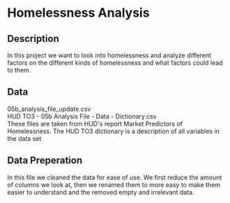 # Homelessness Analysis  
## Description  
In this project we want to look into homelessness and analyze different factors on the different kinds of homelessness and what factors could lead to them.  

## Data  
05b_analysis_file_update.csv  
HUD TO3 - 05b Analysis File - Data - Dictionary.csv  
These files are taken from HUD's report Market Predictors of Homelessness. The HUD TO3 dictionary is a description of all variables in the data set

## Data Preperation
In this file we cleaned the data for ease of use. We first reduce the amount of columns we look at, then we renamed them to more easy to make them easier to understand and the removed empty and irrelevant data.
